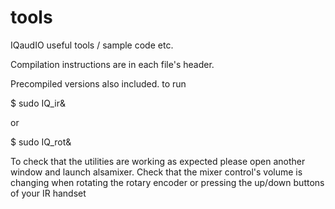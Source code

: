 tools
=====
IQaudIO useful tools / sample code etc.

Compilation instructions are in each file's header.

Precompiled versions also included.
to run 

$ sudo IQ_ir&

or 

$ sudo IQ_rot&

To check that the utilities are working as expected please open another window and launch alsamixer. Check that the mixer control's volume is changing when rotating the rotary encoder or pressing the up/down buttons of your IR handset

